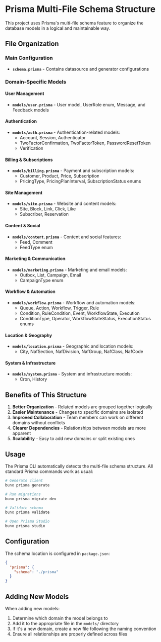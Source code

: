 # Prisma Multi-File Schema Structure

This project uses Prisma's multi-file schema feature to organize the database models in a logical and maintainable way.

## File Organization

### Main Configuration

- **`schema.prisma`** - Contains datasource and generator configurations

### Domain-Specific Models

#### User Management

- **`models/user.prisma`** - User model, UserRole enum, Message, and Feedback models

#### Authentication

- **`models/auth.prisma`** - Authentication-related models:
  - Account, Session, Authenticator
  - TwoFactorConfirmation, TwoFactorToken, PasswordResetToken
  - Verification

#### Billing & Subscriptions

- **`models/billing.prisma`** - Payment and subscription models:
  - Customer, Product, Price, Subscription
  - PricingType, PricingPlanInterval, SubscriptionStatus enums

#### Site Management

- **`models/site.prisma`** - Website and content models:
  - Site, Block, Link, Click, Like
  - Subscriber, Reservation

#### Content & Social

- **`models/content.prisma`** - Content and social features:
  - Feed, Comment
  - FeedType enum

#### Marketing & Communication

- **`models/marketing.prisma`** - Marketing and email models:
  - Outbox, List, Campaign, Email
  - CampaignType enum

#### Workflow & Automation

- **`models/workflow.prisma`** - Workflow and automation models:
  - Queue, Action, Workflow, Trigger, Rule
  - Condition, RuleCondition, Event, WorkflowState, Execution
  - ConditionType, Operator, WorkflowStateStatus, ExecutionStatus enums

#### Location & Geography

- **`models/location.prisma`** - Geographic and location models:
  - City, NafSection, NafDivision, NafGroup, NafClass, NafCode

#### System & Infrastructure

- **`models/system.prisma`** - System and infrastructure models:
  - Cron, History

## Benefits of This Structure

1. **Better Organization** - Related models are grouped together logically
2. **Easier Maintenance** - Changes to specific domains are isolated
3. **Improved Collaboration** - Team members can work on different domains without conflicts
4. **Clearer Dependencies** - Relationships between models are more apparent
5. **Scalability** - Easy to add new domains or split existing ones

## Usage

The Prisma CLI automatically detects the multi-file schema structure. All standard Prisma commands work as usual:

```bash
# Generate client
bunx prisma generate

# Run migrations
bunx prisma migrate dev

# Validate schema
bunx prisma validate

# Open Prisma Studio
bunx prisma studio
```

## Configuration

The schema location is configured in `package.json`:

```json
{
  "prisma": {
    "schema": "./prisma"
  }
}
```

## Adding New Models

When adding new models:

1. Determine which domain the model belongs to
2. Add it to the appropriate file in the `models/` directory
3. If it's a new domain, create a new file following the naming convention
4. Ensure all relationships are properly defined across files
